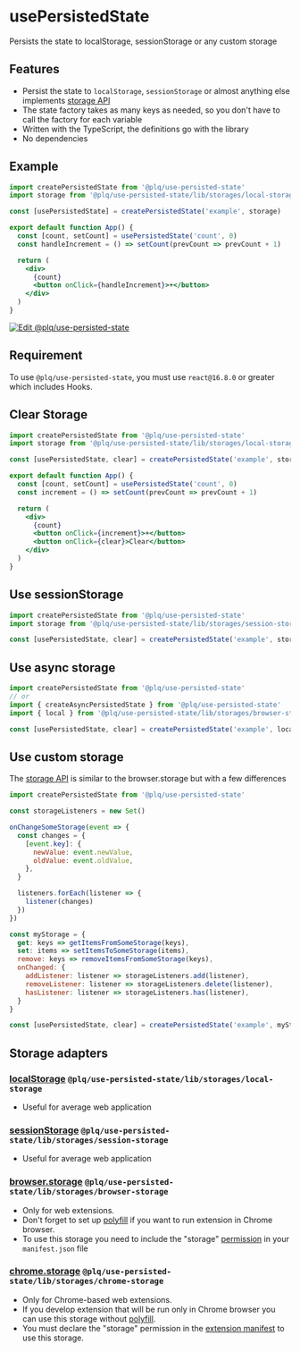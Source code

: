 # usePersistedState

Persists the state to localStorage, sessionStorage or any custom storage

## Features

- Persist the state to `localStorage`, `sessionStorage` or almost anything else implements [storage API](https://github.com/Akurganow/use-persisted-state/blob/master/docs/storage-api.md)
- The state factory takes as many keys as needed, so you don't have to call the factory for each variable
- Written with the TypeScript, the definitions go with the library
- No dependencies

## Example

```jsx
import createPersistedState from '@plq/use-persisted-state'
import storage from '@plq/use-persisted-state/lib/storages/local-storage'

const [usePersistedState] = createPersistedState('example', storage)

export default function App() {
  const [count, setCount] = usePersistedState('count', 0)
  const handleIncrement = () => setCount(prevCount => prevCount + 1)

  return (
    <div>
      {count}
      <button onClick={handleIncrement}>+</button>
    </div>
  )
}
```

[![Edit @plq/use-persisted-state](https://codesandbox.io/static/img/play-codesandbox.svg)](https://codesandbox.io/s/plquse-persisted-state-ob2od?fontsize=14)

## Requirement
To use `@plq/use-persisted-state`, you must use `react@16.8.0` or greater which includes Hooks.

## Clear Storage
```jsx
import createPersistedState from '@plq/use-persisted-state'
import storage from '@plq/use-persisted-state/lib/storages/local-storage'

const [usePersistedState, clear] = createPersistedState('example', storage)

export default function App() {
  const [count, setCount] = usePersistedState('count', 0)
  const increment = () => setCount(prevCount => prevCount + 1)

  return (
    <div>
      {count}
      <button onClick={increment}>+</button>
      <button onClick={clear}>Clear</button>
    </div>
  )
}
```
## Use sessionStorage
```jsx
import createPersistedState from '@plq/use-persisted-state'
import storage from '@plq/use-persisted-state/lib/storages/session-storage'

const [usePersistedState, clear] = createPersistedState('example', storage)
```
## Use async storage
```jsx
import createPersistedState from '@plq/use-persisted-state'
// or
import { createAsyncPersistedState } from '@plq/use-persisted-state'
import { local } from '@plq/use-persisted-state/lib/storages/browser-storage'

const [usePersistedState, clear] = createPersistedState('example', local)
```
## Use custom storage

The [storage API](https://github.com/Akurganow/use-persisted-state/blob/master/docs/storage-api.md) is similar to the browser.storage but with a few differences

```jsx
import createPersistedState from '@plq/use-persisted-state'

const storageListeners = new Set()

onChangeSomeStorage(event => {
  const changes = {
    [event.key]: {
      newValue: event.newValue,
      oldValue: event.oldValue,
    },
  }

  listeners.forEach(listener => {
    listener(changes)
  })
})

const myStorage = {
  get: keys => getItemsFromSomeStorage(keys),
  set: items => setItemsToSomeStorage(items),
  remove: keys => removeItemsFromSomeStorage(keys),
  onChanged: {
    addListener: listener => storageListeners.add(listener),
    removeListener: listener => storageListeners.delete(listener),
    hasListener: listener => storageListeners.has(listener),
  }
}

const [usePersistedState, clear] = createPersistedState('example', myStorage)
```
## Storage adapters
### [localStorage](https://developer.mozilla.org/docs/Web/API/Window/localStorage) `@plq/use-persisted-state/lib/storages/local-storage`
  - Useful for average web application
### [sessionStorage](https://developer.mozilla.org/docs/Web/API/Window/sessionStorage) `@plq/use-persisted-state/lib/storages/session-storage`
  - Useful for average web application
### [browser.storage](https://developer.mozilla.org/docs/Mozilla/Add-ons/WebExtensions/API/storage) `@plq/use-persisted-state/lib/storages/browser-storage`
  - Only for web extensions.
  - Don't forget to set up [polyfill](https://github.com/mozilla/webextension-polyfill) if you want to run extension in Chrome browser.
  - To use this storage you need to include the "storage" [permission](https://developer.mozilla.org/docs/Mozilla/Add-ons/WebExtensions/manifest.json/permissions) in your `manifest.json` file
### [chrome.storage](https://developer.chrome.com/apps/storage) `@plq/use-persisted-state/lib/storages/chrome-storage`
  - Only for Chrome-based web extensions.
  - If you develop extension that will be run only in Chrome browser you can use this storage without [polyfill](https://github.com/mozilla/webextension-polyfill).
  - You must declare the "storage" permission in the [extension manifest](https://developer.chrome.com/apps/manifest) to use this storage.
